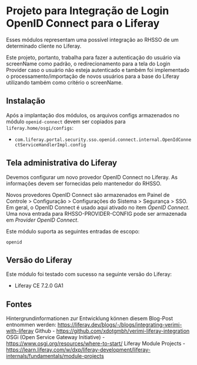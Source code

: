 Projeto para Integração de Login OpenID Connect para o Liferay
==============================

Esses módulos representam uma possível integração ao RHSSO de um determinado cliente no Liferay.

Este projeto, portanto, trabalha para fazer a autenticação do usuário via screenName como padrão, o redirecionamento para a tela do Login Provider caso o usuário não esteja autenticado e também foi implementado o processamento/importação de novos usuários para a base do Liferay utilizando também como critério o screenName.

Instalação
------------

Após a implantação dos módulos, os arquivos configs armazenados no módulo `openid-connect` devem ser copiados para `liferay.home/osgi/configs`:

* `com.liferay.portal.security.sso.openid.connect.internal.OpenIdConnectServiceHandlerImpl.config`

Tela administrativa do Liferay
---------

Devemos configurar um novo provedor OpenID Connect no Liferay. As informações devem ser fornecidas pelo mantenedor do RHSSO.

Novos provedores OpenID Connect são armazenados em Painel de Controle > Configuração > Configurações do Sistema > Segurança > SSO. Em geral, o OpenID Connect é usado aqui
ativado no item *OpenID Connect*. Uma nova entrada para RHSSO-PROVIDER-CONFIG pode ser armazenada em *Provider OpenID Connect*.

Este módulo suporta as seguintes entradas de escopo:
    
    openid

Versão do Liferay
-----------------

Este módulo foi testado com sucesso na seguinte versão do Liferay:

* Liferay CE 7.2.0 GA1

Fontes
-----------------------

Hintergrundinformationen zur Entwicklung können diesem Blog-Post entnommen werden: https://liferay.dev/blogs/-/blogs/integrating-verimi-with-liferay
Github - https://github.com/xdotgmbh/verimi-liferay-integration
OSGi (Open Service Gateway Initiative) - https://www.osgi.org/resources/where-to-start/
Liferay Module Projects - https://learn.liferay.com/w/dxp/liferay-development/liferay-internals/fundamentals/module-projects
